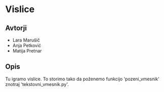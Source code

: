 # Vislice

## Avtorji

* Lara Marušič
* Anja Petković
* Matija Pretnar

## Opis

Tu igramo vislice.
To storimo tako da poženemo funkcijo 'pozeni_vmesnik' znotraj 'tekstovni_vmesnik.py'.
